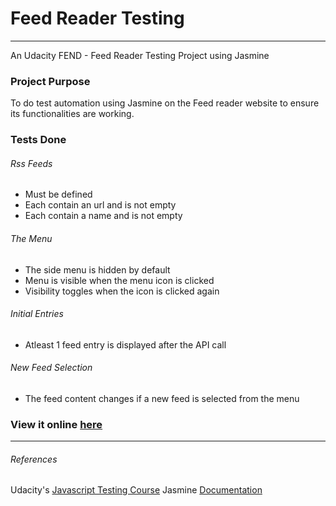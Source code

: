# Feed Reader Testing
***
An Udacity FEND - Feed Reader Testing Project using Jasmine

### Project Purpose

To do test automation using Jasmine on the Feed reader website to ensure its functionalities are working.

### Tests Done 

###### Rss Feeds
* Must be defined
* Each contain an url and is not empty
* Each contain a name and is not empty

###### The Menu
* The side menu is hidden by default
* Menu is visible when the menu icon is clicked
* Visibility toggles when the icon is clicked again

###### Initial Entries
* Atleast 1 feed entry is displayed after the API call

###### New Feed Selection
* The feed content changes if a new feed is selected from the menu

### View it online [here]('http://aravindhb4.github.io/feedreader-testing)
***
###### References
Udacity's [Javascript Testing Course]('https://www.udacity.com/course/javascript-testing--ud549')
Jasmine [Documentation]('https://jasmine.github.io/')